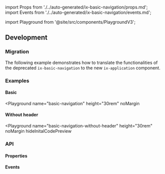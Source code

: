import Props from './../auto-generated/ix-basic-navigation/props.md';
import Events from './../auto-generated/ix-basic-navigation/events.md';

import Playground from '@site/src/components/PlaygroundV3';

## Development

### Migration

The following example demonstrates how to translate the functionalities of the deprecated `ix-basic-navigation` to the new `ix-application` component.

<Playground
name="basic-navigation-migration"
height="35rem"
noMargin>
</Playground>

### Examples

#### Basic

<Playground
name="basic-navigation"
height="30rem"
noMargin

> </Playground>

#### Without header

<Playground
name="basic-navigation-without-header"
height="30rem"
noMargin
hideInitalCodePreview

> </Playground>

### API

#### Properties

<Props />

#### Events

<Events />
